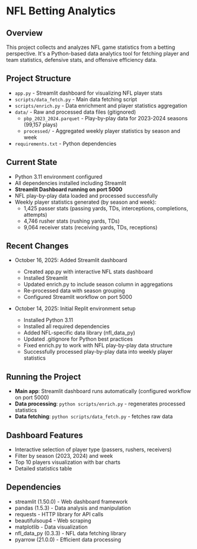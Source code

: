 # NFL Betting Analytics

## Overview
This project collects and analyzes NFL game statistics from a betting perspective. It's a Python-based data analytics tool for fetching player and team statistics, defensive stats, and offensive efficiency data.

## Project Structure
- `app.py` - Streamlit dashboard for visualizing NFL player stats
- `scripts/data_fetch.py` - Main data fetching script
- `scripts/enrich.py` - Data enrichment and player statistics aggregation
- `data/` - Raw and processed data files (gitignored)
  - `pbp_2023_2024.parquet` - Play-by-play data for 2023-2024 seasons (99,157 plays)
  - `processed/` - Aggregated weekly player statistics by season and week
- `requirements.txt` - Python dependencies

## Current State
- Python 3.11 environment configured
- All dependencies installed including Streamlit
- **Streamlit Dashboard running on port 5000**
- NFL play-by-play data loaded and processed successfully
- Weekly player statistics generated (by season and week):
  - 1,425 passer stats (passing yards, TDs, interceptions, completions, attempts)
  - 4,746 rusher stats (rushing yards, TDs)
  - 9,064 receiver stats (receiving yards, TDs, receptions)

## Recent Changes
- October 16, 2025: Added Streamlit dashboard
  - Created app.py with interactive NFL stats dashboard
  - Installed Streamlit
  - Updated enrich.py to include season column in aggregations
  - Re-processed data with season grouping
  - Configured Streamlit workflow on port 5000
  
- October 14, 2025: Initial Replit environment setup
  - Installed Python 3.11
  - Installed all required dependencies
  - Added NFL-specific data library (nfl_data_py)
  - Updated .gitignore for Python best practices
  - Fixed enrich.py to work with NFL play-by-play data structure
  - Successfully processed play-by-play data into weekly player statistics

## Running the Project
- **Main app**: Streamlit dashboard runs automatically (configured workflow on port 5000)
- **Data processing**: `python scripts/enrich.py` - regenerates processed statistics
- **Data fetching**: `python scripts/data_fetch.py` - fetches raw data

## Dashboard Features
- Interactive selection of player type (passers, rushers, receivers)
- Filter by season (2023, 2024) and week
- Top 10 players visualization with bar charts
- Detailed statistics table

## Dependencies
- streamlit (1.50.0) - Web dashboard framework
- pandas (1.5.3) - Data analysis and manipulation
- requests - HTTP library for API calls
- beautifulsoup4 - Web scraping
- matplotlib - Data visualization
- nfl_data_py (0.3.3) - NFL data fetching library
- pyarrow (21.0.0) - Efficient data processing
